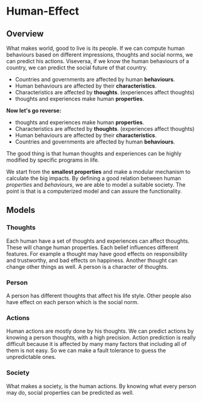 # Human-Effect

## Overview
What makes world, good to live is its people. If we can compute human behaviours based on different impressions, thoughts and social norms, we can predict his actions. Viseversa, if we know the human behaviours of a country, we can predict the social future of that country.

- Countries and governments are affected by human **behaviours**.
- Human behaviours are affected by their **characteristics**.
- Characteristics are affected by **thoughts**. (experiences affect thoughts)
- thoughts and experiences make human **properties**.

**Now let's go reverse:**

- thoughts and experiences make human **properties**.
- Characteristics are affected by **thoughts**. (experiences affect thoughts)
- Human behaviours are affected by their **characteristics**.
- Countries and governments are affected by human **behaviours**.

The good thing is that human thoughts and experiences can be highly modified by specific programs in life.

We start from the **smallest properties** and make a modular mechanism to calculate the big impacts. By defining a good relation between human _properties_ and _behaviours_, we are able to model a suitable society. The point is that is a computerized model and can assure the functionality.

## Models
### Thoughts
Each human have a set of thoughts and experiences can affect thoughts. These will change human properties.
Each belief influences different features. For example a thought may have good effects on responsibility and trustworthy, and bad effects on happiness. Another thought can change other things as well. A person is a character of thoughts.

### Person
A person has different thoughts that affect his life style. Other people also have effect on each person which is the social norm.

### Actions
Human actions are mostly done by his thoughts. We can predict actions by knowing a person thoughts, with a high precision.
Action prediction is really difficult because it is affected by many many factors that including all of them is not easy. So we can make a fault tolerance to guess the unpredictable ones.

### Society
What makes a society, is the human actions. By knowing what every person may do, social properties can be predicted as well.
